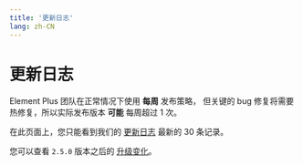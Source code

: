 ```yaml
---
title: '更新日志'
lang: zh-CN
---
```


<style scoped lang="scss">
@at-root .hero-content {
  padding: 32px;
}
</style>

# 更新日志

Element Plus 团队在正常情况下使用 **每周** 发布策略， 但关键的 bug 修复将需要热修复，所以实际发布版本 **可能** 每周超过 1 次。

在此页面上，您只能看到我们的 [更新日志](https://github.com/element-plus/element-plus/blob/dev/CHANGELOG.en-US.md) 最新的 30 条记录。

您可以查看 `2.5.0` 版本之后的 [升级变化](https://github.com/element-plus/element-plus/issues/15834)。

<VpChangelog />
